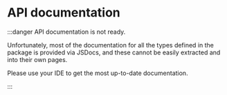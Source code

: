 # API documentation

:::danger API documentation is not ready.

Unfortunately, most of the documentation for all the types defined in the
package is provided via JSDocs, and these cannot be easily extracted and into
their own pages.

Please use your IDE to get the most up-to-date documentation.

:::
